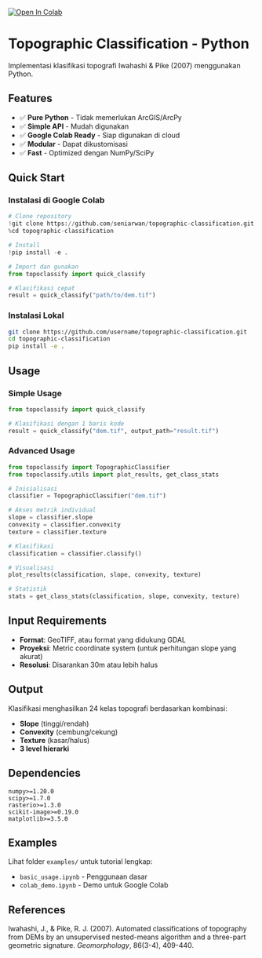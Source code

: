 [![Open In Colab](https://colab.research.google.com/assets/colab-badge.svg)](https://colab.research.google.com/drive/1039mDn3_DqvFpiCit0xY2yzqqB670eIU#offline=true&sandboxMode=true)

# Topographic Classification - Python

Implementasi klasifikasi topografi Iwahashi & Pike (2007) menggunakan Python.

## Features

- ✅ **Pure Python** - Tidak memerlukan ArcGIS/ArcPy
- ✅ **Simple API** - Mudah digunakan
- ✅ **Google Colab Ready** - Siap digunakan di cloud
- ✅ **Modular** - Dapat dikustomisasi
- ✅ **Fast** - Optimized dengan NumPy/SciPy

## Quick Start

### Instalasi di Google Colab

```python
# Clone repository
!git clone https://github.com/seniarwan/topographic-classification.git
%cd topographic-classification

# Install
!pip install -e .

# Import dan gunakan
from topoclassify import quick_classify

# Klasifikasi cepat
result = quick_classify("path/to/dem.tif")
```

### Instalasi Lokal

```bash
git clone https://github.com/username/topographic-classification.git
cd topographic-classification
pip install -e .
```

## Usage

### Simple Usage

```python
from topoclassify import quick_classify

# Klasifikasi dengan 1 baris kode
result = quick_classify("dem.tif", output_path="result.tif")
```

### Advanced Usage

```python
from topoclassify import TopographicClassifier
from topoclassify.utils import plot_results, get_class_stats

# Inisialisasi
classifier = TopographicClassifier("dem.tif")

# Akses metrik individual
slope = classifier.slope
convexity = classifier.convexity
texture = classifier.texture

# Klasifikasi
classification = classifier.classify()

# Visualisasi
plot_results(classification, slope, convexity, texture)

# Statistik
stats = get_class_stats(classification, slope, convexity, texture)
```

## Input Requirements

- **Format**: GeoTIFF, atau format yang didukung GDAL
- **Proyeksi**: Metric coordinate system (untuk perhitungan slope yang akurat)
- **Resolusi**: Disarankan 30m atau lebih halus

## Output

Klasifikasi menghasilkan 24 kelas topografi berdasarkan kombinasi:
- **Slope** (tinggi/rendah)
- **Convexity** (cembung/cekung) 
- **Texture** (kasar/halus)
- **3 level hierarki**

## Dependencies

```
numpy>=1.20.0
scipy>=1.7.0
rasterio>=1.3.0
scikit-image>=0.19.0
matplotlib>=3.5.0
```

## Examples

Lihat folder `examples/` untuk tutorial lengkap:
- `basic_usage.ipynb` - Penggunaan dasar
- `colab_demo.ipynb` - Demo untuk Google Colab

## References

Iwahashi, J., & Pike, R. J. (2007). Automated classifications of topography from DEMs by an unsupervised nested-means algorithm and a three-part geometric signature. *Geomorphology*, 86(3-4), 409-440.
